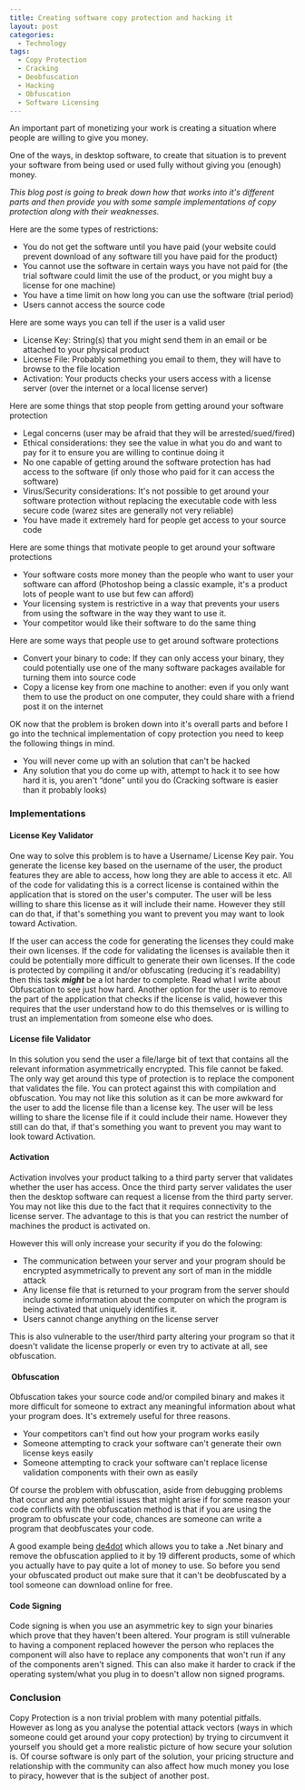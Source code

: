 ```yaml
---
title: Creating software copy protection and hacking it
layout: post
categories:
  - Technology
tags:
  - Copy Protection
  - Cracking
  - Deobfuscation
  - Hacking
  - Obfuscation
  - Software Licensing
---
```

An important part of monetizing your work is creating a situation where people are willing to give you money.

One of the ways, in desktop software, to create that situation is to prevent your software from being used or used fully without giving you (enough) money.

*This blog post is going to break down how that works into it's different parts and then provide you with some sample implementations of copy protection along with their weaknesses.*

Here are the some types of restrictions:

  * You do not get the software until you have paid (your website could prevent download of any software till you have paid for the product)
  * You cannot use the software in certain ways you have not paid for (the trial software could limit the use of the product, or you might buy a license for one machine)
  * You have a time limit on how long you can use the software (trial period)
  * Users cannot access the source code

Here are some ways you can tell if the user is a valid user

<!--more-->

  * License Key: String(s) that you might send them in an email or be attached to your physical product
  * License File: Probably something you email to them, they will have to browse to the file location
  * Activation: Your products checks your users access with a license server (over the internet or a local license server)

Here are some things that stop people from getting around your software protection

  * Legal concerns (user may be afraid that they will be arrested/sued/fired)
  * Ethical considerations: they see the value in what you do and want to pay for it to ensure you are willing to continue doing it
  * No one capable of getting around the software protection has had access to the software (if only those who paid for it can access the software)
  * Virus/Security considerations: It's not possible to get around your software protection without replacing the executable code with less secure code (warez sites are generally not very reliable)
  * You have made it extremely hard for people get access to your source code

Here are some things that motivate people to get around your software protections

  * Your software costs more money than the people who want to user your software can afford (Photoshop being a classic example, it's a product lots of people want to use but few can afford)
  * Your licensing system is restrictive in a way that prevents your users from using the software in the way they want to use it.
  * Your competitor would like their software to do the same thing

Here are some ways that people use to get around software protections

  * Convert your binary to code: If they can only access your binary, they could potentially use one of the many software packages available for turning them into source code
  * Copy a license key from one machine to another: even if you only want them to use the product on one computer, they could share with a friend post it on the internet

OK now that the problem is broken down into it's overall parts and before I go into the technical implementation of copy protection you need to keep the following things in mind.

  * You will never come up with an solution that can't be hacked
  * Any solution that you do come up with, attempt to hack it to see how hard it is, you aren't “done” until you do (Cracking software is easier than it probably looks)

### Implementations

#### License Key Validator

One way to solve this problem is to have a Username/ License Key pair. You generate the license key based on the username of the user, the product features they are able to access, how long they are able to access it etc. All of the code for validating this is a correct license is contained within the application that is stored on the user's computer. The user will be less willing to share this license as it will include their name. However they still can do that, if that's something you want to prevent you may want to look toward Activation.

If the user can access the code for generating the licenses they could make their own licenses. If the code for validating the licenses is available then it could be potentially more difficult to generate their own licenses. If the code is protected by compiling it and/or obfuscating (reducing it's readability) then this task ***might*** be a lot harder to complete. Read what I write about Obfuscation to see just how hard. Another option for the user is to remove the part of the application that checks if the license is valid, however this requires that the user understand how to do this themselves or is willing to trust an implementation from someone else who does.

#### License file Validator

In this solution you send the user a file/large bit of text that contains all the relevant information asymmetrically encrypted. This file cannot be faked. The only way get around this type of protection is to replace the component that validates the file. You can protect against this with compilation and obfuscation. You may not like this solution as it can be more awkward for the user to add the license file than a license key. The user will be less willing to share the license file if it could include their name. However they still can do that, if that's something you want to prevent you may want to look toward Activation.

#### Activation

Activation involves your product talking to a third party server that validates whether the user has access. Once the third party server validates the user then the desktop software can request a license from the third party server. You may not like this due to the fact that it requires connectivity to the license server. The advantage to this is that you can restrict the number of machines the product is activated on.

However this will only increase your security if you do the folowing:

  * The communication between your server and your program should be encrypted asymmetrically to prevent any sort of man in the middle attack
  * Any license file that is returned to your program from the server should include some information about the computer on which the program is being activated that uniquely identifies it.
  * Users cannot change anything on the license server

This is also vulnerable to the user/third party altering your program so that it doesn't validate the license properly or even try to activate at all, see obfuscation.

####  Obfuscation

Obfuscation takes your source code and/or compiled binary and makes it more difficult for someone to extract any meaningful information about what your program does. It's extremely useful for three reasons.

  * Your competitors can't find out how your program works easily
  * Someone attempting to crack your software can't generate their own license keys easily
  * Someone attempting to crack your software can't replace license validation components with their own as easily

Of course the problem with obfuscation, aside from debugging problems that occur and any potential issues that might arise if for some reason your code conflicts with the obfuscation method is that if you are using the program to obfuscate your code, chances are someone can write a program that deobfuscates your code.

A good example being <a href="https://bitbucket.org/0xd4d/de4dot" target="_blank">de4dot</a> which allows you to take a .Net binary and remove the obfuscation applied to it by 19 different products, some of which you actually have to pay quite a lot of money to use. So before you send your obfuscated product out make sure that it can't be deobfuscated by a tool someone can download online for free.

#### Code Signing

Code signing is when you use an asymmetric key to sign your binaries which prove that they haven't been altered. Your program is still vulnerable to having a component replaced however the person who replaces the component will also have to replace any components that won't run if any of the components aren't signed. This can also make it harder to crack if the operating system/what you plug in to doesn't allow non signed programs.

### Conclusion

Copy Protection is a non trivial problem with many potential pitfalls. However as long as you analyse the potential attack vectors (ways in which someone could get around your copy protection) by trying to circumvent it yourself you should get a more realistic picture of how secure your solution is. Of course software is only part of the solution, your pricing structure and relationship with the community can also affect how much money you lose to piracy, however that is the subject of another post.